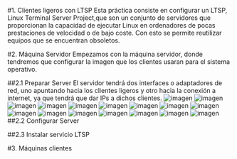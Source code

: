 #1. Clientes ligeros con LTSP
Esta práctica consiste en configurar un LTSP, Linux Terminal Server Project,que son un conjunto de servidores que proporcionan la capacidad de ejecutar Linux en ordenadores de pocas prestaciones de velocidad o de bajo coste. Con esto se permite reutilizar equipos que se encuentran obsoletos.

#2. Máquina Servidor
Empezamos con la máquina servidor, donde tendremos que configurar la imagen que los clientes usaran para el sistema operativo.

##2.1 Preparar Server
El servidor tendrá dos interfaces o adaptadores de red, uno apuntando hacia los clientes ligeros y otro hacia la conexión a internet, ya que tendrá que dar IPs a dichos clientes.
![imagen](./1.png)
![imagen](./2.png)
![imagen](./3.png)
![imagen](./4.png)
![imagen](./5.png)
![imagen](./6.png)
![imagen](./7.png)
![imagen](./8.png)
![imagen](./9.png)
![imagen](./10.png)
![imagen](./11.png)
![imagen](./12revisar.png)
![imagen](./13cliente.png)
![imagen](./14.png)
![imagen](./16.png)
![imagen](./17.png)
##2.2 Configurar Server

##2.3 Instalar servicio LTSP

#3. Máquinas clientes

